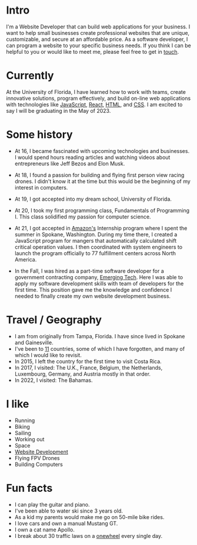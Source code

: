 # Intro

I'm a Website Developer that can build web applications for your business. I want to help small businesses create professional websites that are unique, customizable, and secure at an affordable price. As a software developer, I can program a website to your specific business needs. If you think I can be helpful to you or would like to meet me, please feel free to get in [touch](mailto:Luke.E.Cutting@gmail.com).

# Currently

At the University of Florida, I have learned how to work with teams, create innovative solutions, program effectively, and build on-line web applications with technologies like [JavaScript](/resume#skills), [React](resume#skills), [HTML](resume#skills), and [CSS](resume#skills). I am excited to say I will be graduating in the May of 2023.

# Some history

- At 16, I became fascinated with upcoming technologies and businesses. I would spend hours reading articles and watching videos about entrepreneurs like Jeff Bezos and Elon Musk.

- At 18, I found a passion for building and flying first person view racing drones. I didn't know it at the time but this would be the beginning of my interest in computers.

- At 19, I got accepted into my dream school, University of Florida.

- At 20, I took my first programming class, Fundamentals of Programming I. This class solidified my passion for computer science.

- At 21, I got accepted in [Amazon's](https://amazon.com) Internship program where I spent the summer in Spokane, Washington. During my time there, I created a JavaScript program for mangers that automatically calculated shift critical operation values. I then coordinated with system engineers to launch the program officially to 77 fulfillment centers across North America.

- In the Fall, I was hired as a part-time software developer for a government contracting company, [Emerging Tech](https://emergingtech.co). Here I was able to apply my software development skills with team of developers for the first time. This position gave me the knowledge and confidence I needed to finally create my own website development business.

# Travel / Geography

- I am from originally from Tampa, Florida. I have since lived in Spokane and Gainesville.
- I've been to [11](https://www.google.com/maps/d/u/0/edit?mid=1hJFPCryfW_hpF7IGhQj7__OapvZ7fTM&usp=sharing) countries, some of which I have forgotten, and many of which I would like to revisit.
- In 2015, I left the country for the first time to visit Costa Rica.
- In 2017, I visited: The U.K., France, Belgium, the Netherlands, Luxembourg, Germany, and Austria mostly in that order.
- In 2022, I visited: The Bahamas.

# I like

- Running
- Biking
- Sailing
- Working out
- Space
- [Website Development](/)
- Flying FPV Drones
- Building Computers

# Fun facts

- I can play the guitar and piano.
- I've been able to water ski since 3 years old.
- As a kid my parents would make me go on 50-mile bike rides.
- I love cars and own a manual Mustang GT.
- I own a cat name Apollo.
- I break about 30 traffic laws on a [onewheel](https://onewheel.com/products/xr) every single day.
